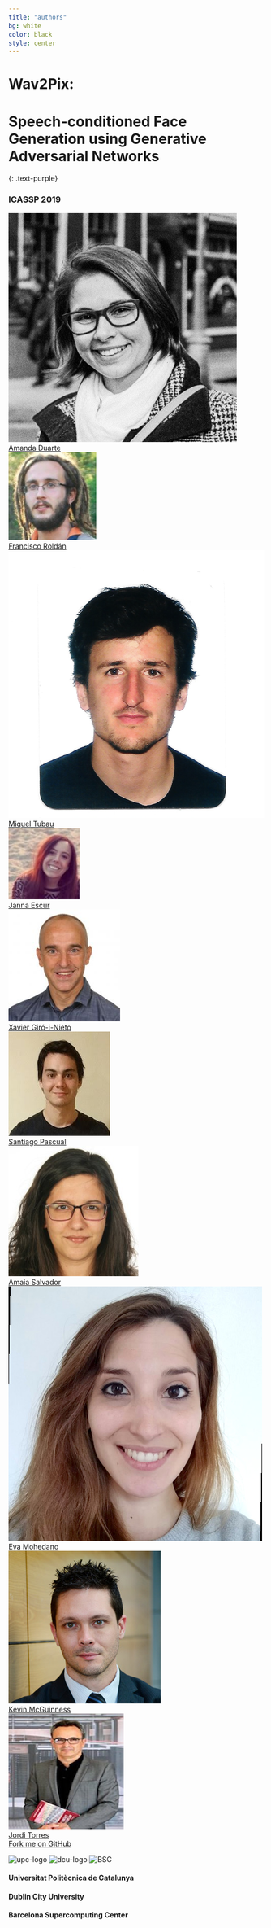 ```yaml
---
title: "authors"
bg: white
color: black
style: center
---
```

# Wav2Pix:
# Speech-conditioned Face Generation using Generative Adversarial Networks
{: .text-purple}
### ICASSP 2019



<div class="author">
    <a href="https://imatge.upc.edu/web/people/amanda-duarte" target="_blank">
      <div class="authorphoto"><img src="./assets/authors/AmandaDuarte.jpg"></div>
      <div>Amanda Duarte</div>
    </a>
</div>
<div class="author">
    <a href="https://www.linkedin.com/in/francisco-rold%C3%A1n-s%C3%A1nchez-870438113/" target="_blank">
      <div class="authorphoto"><img src="./assets/authors/FranRoldan.jpg"></div>
      <div>Francisco Roldán</div>
    </a>
</div>
<div class="author">
    <a href="https://www.linkedin.com/in/miqueltubaupires/" target="_blank">
      <div class="authorphoto"><img src="./assets/authors/MiquelTubau.jpg"></div>
      <div>Miquel Tubau</div>
    </a>
</div>
<div class="author">
    <a href="https://www.linkedin.com/in/janna-escur-i-gelabert-276b1212b/" target="_blank">
      <div class="authorphoto"><img src="./assets/authors/JannaEscur.jpg"></div>
      <div>Janna Escur</div>
    </a>
</div>
<div class="author">
    <a href="https://imatge.upc.edu/web/people/xavier-giro" target="_blank">
      <div class="authorphoto"><img src="./assets/authors/XavierGiro.jpg"></div>
      <div>Xavier Giró-i-Nieto</div>
    </a>
</div>
<div class="author">
    <a href="https://scholar.google.es/citations?user=7cVOyh0AAAAJ&hl=ca" target="_blank">
      <div class="authorphoto"><img src="./assets/authors/SantiPascual.jpeg"></div>
      <div>Santiago Pascual</div>
    </a>
</div>
<div class="author">
    <a href="https://imatge.upc.edu/web/people/amaia-salvador" target="_blank">
      <div class="authorphoto"><img src="./assets/authors/AmaiaSalvador.jpeg"></div>
      <div>Amaia Salvador</div>
    </a>
</div>
<div class="author">
    <a href="https://www.insight-centre.org/users/eva-mohedano" target="_blank">
      <div class="authorphoto"><img src="./assets/authors/EvaMohedano.jpeg"></div>
      <div>Eva Mohedano</div>
    </a>
</div>
<div class="author">
    <a href="http://www.eeng.dcu.ie/~mcguinne/" target="_blank">
      <div class="authorphoto"><img src="./assets/authors/KevinMcGuinness.jpg"></div>
      <div>Kevin McGuinness</div>
    </a>
</div>
<div class="author">
    <a href="https://torres.ai/" target="_blank">
      <div class="authorphoto"><img src="./assets/authors/JordiTorres.jpeg"></div>
      <div>Jordi Torres</div>
    </a>
</div>


<span id="forkongithub">
  <a href="{{ site.source_link }}" class="bg-blue">
    Fork me on GitHub
  </a>
</span>

![upc-logo](https://imatge.upc.edu/web/sites/default/files/UPC-SIMBOL-positiu-p3005%20%281%29.png)
![dcu-logo](https://upload.wikimedia.org/wikipedia/en/thumb/b/b2/Dublin_City_University_%28logo%29.png/225px-Dublin_City_University_%28logo%29.png)
<img src="http://mmb.irbbarcelona.org/NAFlex/images/BSC-Logo.png" alt="BSC" style="width: 140px;"/>

#### Universitat Politècnica de Catalunya
#### Dublin City University
#### Barcelona Supercomputing Center
